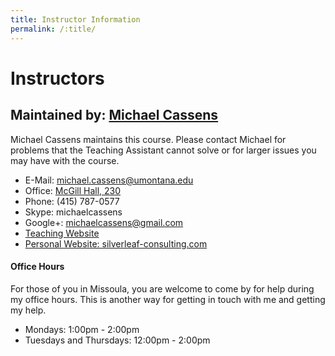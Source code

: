 ```yaml
---
title: Instructor Information
permalink: /:title/
---
```


# Instructors

<!--

## Instructor

**[Stephanie Whitney](mailto:stephanie1.whitney@umconnect.umt.edu)**

Stephanie will be your primary point of contact this semester for this course.

- Office: Media Arts MFA Suite or 127 Computer Lab in McGill
- Email: [stephanie1.whitney@umconnect.umt.edu](mailto:stephanie1.whitney@umconnect.umt.edu?cc=michael.musick@umontana.edu&subject=120%20Question)

#### Lab Hours

Stephanie holds regular lab hours, in McGill 127. Please make this your first stop for help if you are in Missoula.
-->
<!-- - Thursday: 1:30pm - 5:00pm -->
<!-- To Be Announced-->


<!--## Lab Assistants-->

<!--We also have two amazing Lab Assistants for this course this semester. They will be assisting with answering your questions and serve as another resource to help you problem solve. They will also be assisting Stephanie with grading your weekly assignments.
TBA
-->

<!--
- Quinn Bruderer
    - Email: [quintin.bruderer@umconnect.umt.edu](mailto:emily1.griffin@umconnect.umt.edu,quintin.bruderer@umconnect.umt.edu?cc=stephanie1.whitney@umconnect.umt.edu,michael.musick@umontana.edu&subject=120%20Question)
- Emily Griffin
    - Email: [emily1.griffin@umconnect.umt.edu](mailto:emily1.griffin@umconnect.umt.edu,quintin.bruderer@umconnect.umt.edu?cc=stephanie1.whitney@umconnect.umt.edu,michael.musick@umontana.edu&subject=120%20Question)

When possible, you should visit them in the lab, during their lab hours. If that is not possible, please [email them](mailto:emily1.griffin@umconnect.umt.edu,quintin.bruderer@umconnect.umt.edu?cc=stephanie1.whitney@umconnect.umt.edu,michael.musick@umontana.edu&subject=120%20Question).
-->
<!--#### Lab Assistant Lab Hours-->

<!-- - Tuesdays: 1:30pm - 3:00pm -->
<!--- To Be Announced-->

<!-- - Mondays: 12:30pm - 2:00pm -->


## Maintained by: [Michael Cassens](https://michaelcassens.github.io/teaching)

Michael Cassens maintains this course. Please contact Michael for problems that the Teaching Assistant cannot solve or for larger issues you may have with the course.

- E-Mail: [michael.cassens@umontana.edu](mailto:michael.cassens@umontana.edu?subject=441%20Question)
- Office: [McGill Hall, 230](https://www.google.com/maps/place/McGill+Hall,+32+Campus+Dr,+Missoula,+MT+59812/@46.8619179,-113.9857145,16.91z/data=!3m1!5s0x535dcc33c1f50273:0xb43516d74c13fb70!4m5!3m4!1s0x535dcc33c3d4cbd5:0xd77cd4f46bdf5b89!8m2!3d46.8624266!4d-113.9836088)
- Phone: (415) 787-0577
- Skype: michaelcassens
- Google+: michaelcassens@gmail.com
- [Teaching Website](https://michaelcassens.github.io/teaching)
- [Personal Website: silverleaf-consulting.com](http://silverleaf-consulting.com)


#### Office Hours

For those of you in Missoula, you are welcome to come by for help during my office hours. This is another way for getting in touch with me and getting my help.

- Mondays:    1:00pm - 2:00pm
- Tuesdays and Thursdays: 12:00pm - 2:00pm
